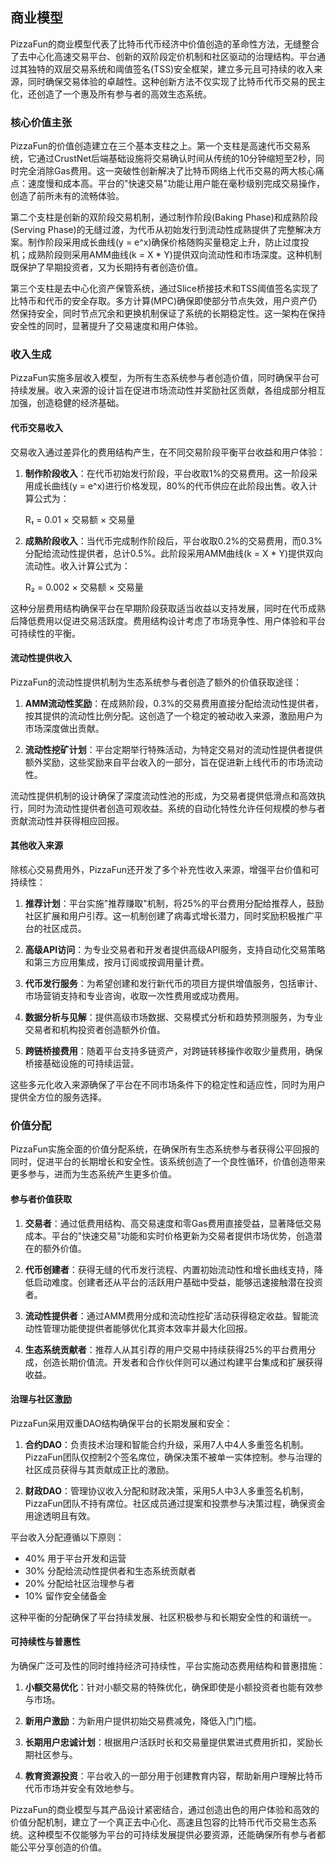 ## 商业模型

PizzaFun的商业模型代表了比特币代币经济中价值创造的革命性方法，无缝整合了去中心化高速交易平台、创新的双阶段定价机制和社区驱动的治理结构。平台通过其独特的双层交易系统和阈值签名(TSS)安全框架，建立多元且可持续的收入来源，同时确保交易体验的卓越性。这种创新方法不仅实现了比特币代币交易的民主化，还创造了一个惠及所有参与者的高效生态系统。

### 核心价值主张

PizzaFun的价值创造建立在三个基本支柱之上。第一个支柱是高速代币交易系统，它通过CrustNet后端基础设施将交易确认时间从传统的10分钟缩短至2秒，同时完全消除Gas费用。这一突破性创新解决了比特币网络上代币交易的两大核心痛点：速度慢和成本高。平台的"快速交易"功能让用户能在毫秒级别完成交易操作，创造了前所未有的流畅体验。

第二个支柱是创新的双阶段交易机制，通过制作阶段(Baking Phase)和成熟阶段(Serving Phase)的无缝过渡，为代币从初始发行到流动性成熟提供了完整解决方案。制作阶段采用成长曲线(y = e^x)确保价格随购买量稳定上升，防止过度投机；成熟阶段则采用AMM曲线(k = X * Y)提供双向流动性和市场深度。这种机制既保护了早期投资者，又为长期持有者创造价值。

第三个支柱是去中心化资产保管系统，通过Slice桥接技术和TSS阈值签名实现了比特币和代币的安全存取。多方计算(MPC)确保即使部分节点失效，用户资产仍然保持安全，同时节点冗余和更换机制保证了系统的长期稳定性。这一架构在保持安全性的同时，显著提升了交易速度和用户体验。

### 收入生成

PizzaFun实施多层收入模型，为所有生态系统参与者创造价值，同时确保平台可持续发展。收入来源的设计旨在促进市场流动性并奖励社区贡献，各组成部分相互加强，创造稳健的经济基础。

#### 代币交易收入

交易收入通过差异化的费用结构产生，在不同交易阶段平衡平台收益和用户体验：

1. **制作阶段收入**：在代币初始发行阶段，平台收取1%的交易费用。这一阶段采用成长曲线(y = e^x)进行价格发现，80%的代币供应在此阶段出售。收入计算公式为：

   R₁ = 0.01 × 交易额 × 交易量

2. **成熟阶段收入**：当代币完成制作阶段后，平台收取0.2%的交易费用，而0.3%分配给流动性提供者，总计0.5%。此阶段采用AMM曲线(k = X * Y)提供双向流动性。收入计算公式为：

   R₂ = 0.002 × 交易额 × 交易量

这种分层费用结构确保平台在早期阶段获取适当收益以支持发展，同时在代币成熟后降低费用以促进交易活跃度。费用结构设计考虑了市场竞争性、用户体验和平台可持续性的平衡。

#### 流动性提供收入

PizzaFun的流动性提供机制为生态系统参与者创造了额外的价值获取途径：

1. **AMM流动性奖励**：在成熟阶段，0.3%的交易费用直接分配给流动性提供者，按其提供的流动性比例分配。这创造了一个稳定的被动收入来源，激励用户为市场深度做出贡献。

2. **流动性挖矿计划**：平台定期举行特殊活动，为特定交易对的流动性提供者提供额外奖励，这些奖励来自平台收入的一部分，旨在促进新上线代币的市场流动性。

流动性提供机制的设计确保了深度流动性池的形成，为交易者提供低滑点和高效执行，同时为流动性提供者创造可观收益。系统的自动化特性允许任何规模的参与者贡献流动性并获得相应回报。

#### 其他收入来源

除核心交易费用外，PizzaFun还开发了多个补充性收入来源，增强平台价值和可持续性：

1. **推荐计划**：平台实施"推荐赚取"机制，将25%的平台费用分配给推荐人，鼓励社区扩展和用户引荐。这一机制创建了病毒式增长潜力，同时奖励积极推广平台的社区成员。

2. **高级API访问**：为专业交易者和开发者提供高级API服务，支持自动化交易策略和第三方应用集成，按月订阅或按调用量计费。

3. **代币发行服务**：为希望创建和发行新代币的项目方提供增值服务，包括审计、市场营销支持和专业咨询，收取一次性费用或成功费用。

4. **数据分析与见解**：提供高级市场数据、交易模式分析和趋势预测服务，为专业交易者和机构投资者创造额外价值。

5. **跨链桥接费用**：随着平台支持多链资产，对跨链转移操作收取少量费用，确保桥接基础设施的可持续运营。

这些多元化收入来源确保了平台在不同市场条件下的稳定性和适应性，同时为用户提供全方位的服务选择。

### 价值分配

PizzaFun实施全面的价值分配系统，在确保所有生态系统参与者获得公平回报的同时，促进平台的长期增长和安全性。该系统创造了一个良性循环，价值创造带来更多参与，进而为生态系统产生更多价值。

#### 参与者价值获取

1. **交易者**：通过低费用结构、高交易速度和零Gas费用直接受益，显著降低交易成本。平台的"快速交易"功能和实时价格更新为交易者提供市场优势，创造潜在的额外价值。

2. **代币创建者**：获得无缝的代币发行流程、内置初始流动性和增长曲线支持，降低启动难度。创建者还从平台的活跃用户基础中受益，能够迅速接触潜在投资者。

3. **流动性提供者**：通过AMM费用分成和流动性挖矿活动获得稳定收益。智能流动性管理功能使提供者能够优化其资本效率并最大化回报。

4. **生态系统贡献者**：推荐人从其引荐的用户交易中持续获得25%的平台费用分成，创造长期价值流。开发者和合作伙伴则可以通过构建平台集成和扩展获得收益。

#### 治理与社区激励

PizzaFun采用双重DAO结构确保平台的长期发展和安全：

1. **合约DAO**：负责技术治理和智能合约升级，采用7人中4人多重签名机制。PizzaFun团队仅控制2个签名席位，确保决策不被单一实体控制。参与治理的社区成员获得与其贡献成正比的激励。

2. **财政DAO**：管理协议收入分配和财政决策，采用5人中3人多重签名机制，PizzaFun团队不持有席位。社区成员通过提案和投票参与决策过程，确保资金用途透明且有效。

平台收入分配遵循以下原则：
- 40% 用于平台开发和运营
- 30% 分配给流动性提供者和生态系统贡献者
- 20% 分配给社区治理参与者
- 10% 留作安全储备金

这种平衡的分配确保了平台持续发展、社区积极参与和长期安全性的和谐统一。

#### 可持续性与普惠性

为确保广泛可及性的同时维持经济可持续性，平台实施动态费用结构和普惠措施：

1. **小额交易优化**：针对小额交易的特殊优化，确保即使是小额投资者也能有效参与市场。

2. **新用户激励**：为新用户提供初始交易费减免，降低入门门槛。

3. **长期用户忠诚计划**：根据用户活跃时长和交易量提供累进式费用折扣，奖励长期社区参与。

4. **教育资源投资**：平台收入的一部分用于创建教育内容，帮助新用户理解比特币代币市场并安全有效地参与。

PizzaFun的商业模型与其产品设计紧密结合，通过创造出色的用户体验和高效的价值分配机制，建立了一个真正去中心化、高速且包容的比特币代币交易生态系统。这种模型不仅能够为平台的可持续发展提供必要资源，还能确保所有参与者都能公平分享创造的价值。
